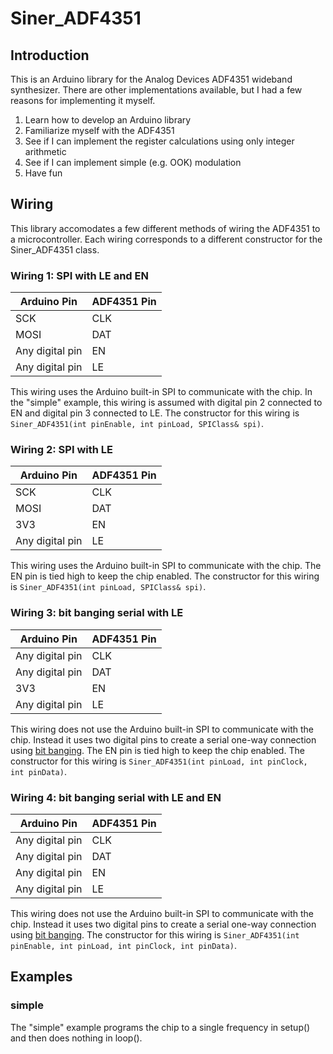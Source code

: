 # Siner_ADF4351

## Introduction

This is an Arduino library for the Analog Devices ADF4351 wideband synthesizer.
There are other implementations available, but I had a few reasons for implementing it myself.

1. Learn how to develop an Arduino library
1. Familiarize myself with the ADF4351
1. See if I can implement the register calculations using only integer arithmetic
1. See if I can implement simple (e.g. OOK) modulation
1. Have fun

## Wiring

This library accomodates a few different methods of wiring the ADF4351 to a microcontroller.
Each wiring corresponds to a different constructor for the Siner_ADF4351 class.

### Wiring 1: SPI with LE and EN

Arduino Pin | ADF4351 Pin
------------|------------
SCK | CLK
MOSI | DAT
Any digital pin | EN
Any digital pin | LE

This wiring uses the Arduino built-in SPI to communicate with the chip.
In the "simple" example, this wiring is assumed with digital pin 2 connected to EN and digital pin 3 connected to LE.
The constructor for this wiring is `Siner_ADF4351(int pinEnable, int pinLoad, SPIClass& spi)`.

### Wiring 2: SPI with LE

Arduino Pin | ADF4351 Pin
------------|------------
SCK | CLK
MOSI | DAT
3V3 | EN
Any digital pin | LE

This wiring uses the Arduino built-in SPI to communicate with the chip.
The EN pin is tied high to keep the chip enabled.
The constructor for this wiring is `Siner_ADF4351(int pinLoad, SPIClass& spi)`.

### Wiring 3: bit banging serial with LE

Arduino Pin | ADF4351 Pin
------------|------------
Any digital pin | CLK
Any digital pin | DAT
3V3 | EN
Any digital pin | LE

This wiring does not use the Arduino built-in SPI to communicate with the chip.
Instead it uses two digital pins to create a serial one-way connection using [bit banging](https://en.wikipedia.org/wiki/Bit_banging).
The EN pin is tied high to keep the chip enabled.
The constructor for this wiring is `Siner_ADF4351(int pinLoad, int pinClock, int pinData)`.

### Wiring 4: bit banging serial with LE and EN

Arduino Pin | ADF4351 Pin
------------|------------
Any digital pin | CLK
Any digital pin | DAT
Any digital pin | EN
Any digital pin | LE

This wiring does not use the Arduino built-in SPI to communicate with the chip.
Instead it uses two digital pins to create a serial one-way connection using [bit banging](https://en.wikipedia.org/wiki/Bit_banging).
The constructor for this wiring is `Siner_ADF4351(int pinEnable, int pinLoad, int pinClock, int pinData)`.

## Examples

### simple

The "simple" example programs the chip to a single frequency in setup() and then does nothing in loop().
